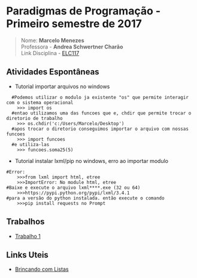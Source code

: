 # Paradigmas de Programação - Primeiro semestre de 2017

>Nome: **Marcelo Menezes**<br>
>Professora - **Andrea Schwertner Charão**<br>
>Link Disciplina - [ELC117](https://github.com/AndreaInfUFSM/elc117-2017a)



## Atividades Espontâneas
- Tutorial importar arquivos no windows
```
  #Podemos utilizar o modulo ja existente "os" que permite interagir com o sistema operacional
    >>> import os
  #entao utilizamos uma das funcoes que e, chdir que permite trocar o diretorio de trabalho
    >>> os.chdir('c:/Users/Marcelo/Desktop')
  #apos trocar o diretorio conseguimos importar o arquivo com nossas funcoes
    >>> import funcoes
  #e utiliza-las
    >>> funcoes.soma25(5)
```
- Tutorial instalar lxml/pip no windows, erro ao importar modulo
```
#Error:
    >>>from lxml import html, etree
    >>>ImportError: No module html, etree
#Baixe e execute o arquivo lxml****.exe (32 ou 64)
    >>>https://pypi.python.org/pypi/lxml/3.4.1
#para a versão do python instalada. então execute o comando
    >>>pip install requests no Prompt

```
## Trabalhos
- [Trabalho 1](https://github.com/m3nezes/paradigmas/tree/master/t1)

## Links Uteis
- [Brincando com Listas](https://pythonhelp.wordpress.com/2013/06/26/brincando-com-listas/)
